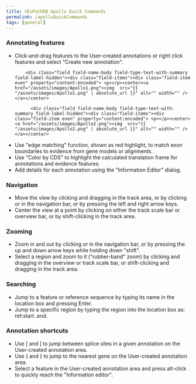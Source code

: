 ```yaml
---
title: VEuPathDB Apollo Quick Commands
permalink: /apolloQuickCommands
tags: [general]
---
```


<h3>Annotating features</h3>
<ul> 
<li>Click-and-drag features to the User-created annotations or right click features and select "Create new annotation".</li> 
        
        <div class="field field-name-body field-type-text-with-summary field-label-hidden"><div class="field-items"><div class="field-item even" property="content:encoded"> <p></p><center><a href="/assets/images/Apollo1.png"><img  src="{{ "/assets/images/Apollo1.png" | absolute_url }}" alt="" width="" /></a></center>
        
          <div class="field field-name-body field-type-text-with-summary field-label-hidden"><div class="field-items"><div class="field-item even" property="content:encoded"> <p></p><center><a href="/assets/images/Apollo2.png"><img  src="{{ "/assets/images/Apollo2.png" | absolute_url }}" alt="" width="" /></a></center>
     
<li> Use "edge matching" function, shown as red highlight, to match exon boundaries to evidence from gene models or alignments.</li> 
<li>Use "Color by CDS" to highlight the calculated translation frame for annotations and evidence features.</li> 
<li>Add details for each annotation using the "Information Editor" dialog.
</li> 
</ul>

<h3>Navigation</h3>
<ul> 
<li>Move the view by clicking and dragging in the track area, or by clicking or in the navigation bar, or by pressing the left and right arrow keys.</li> 
<li>Center the view at a point by clicking on either the track scale bar or overview bar, or by shift-clicking in the track area.</li> 
</ul>

<h3>Zooming</h3>
<ul> 
<li>Zoom in and out by clicking or in the navigation bar, or by pressing the up and down arrow keys while holding down "shift".</li> 
<li>Select a region and zoom to it ("rubber-band" zoom) by clicking and dragging in the overview or track scale bar, or shift-clicking and dragging in the track area.</li> 
</ul>
        
        
<h3>Searching</h3>
<ul> 
<li> Jump to a feature or reference sequence by typing its name in the location box and pressing Enter.</li> 
<li>Jump to a specific region by typing the region into the location box as: ref:start..end.</li> 
</ul>
         
<h3>Annotation shortcuts</h3>
<ul> 
<li>Use [ and ] to jump between splice sites in a given annotation on the User-created annotation area.</li> 
<li>Use { and } to jump to the nearest gene on the User-created annotation area.</li> 
<li>Select a feature in the User-created annotation area and press alt-click to quickly reach the "Information editor". </li> 
</ul>
        
        
        
